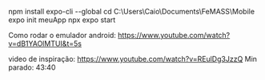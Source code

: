 npm install expo-cli --global
cd C:\Users\Caio\Documents\FeMASS\Mobile
expo init meuApp
npx expo start

Como rodar o emulador android:
https://www.youtube.com/watch?v=dB1YAOlMTUI&t=5s

video de inspiração:
https://www.youtube.com/watch?v=REulDg3JzzQ
Min parado: 43:40